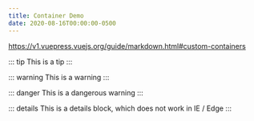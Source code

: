 ```yaml
---
title: Container Demo
date: 2020-08-16T00:00:00-0500
---
```


https://v1.vuepress.vuejs.org/guide/markdown.html#custom-containers

::: tip
This is a tip
:::

::: warning
This is a warning
:::

::: danger
This is a dangerous warning
:::

::: details
This is a details block, which does not work in IE / Edge
:::

